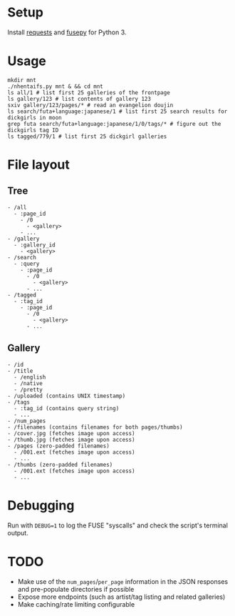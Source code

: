 # Setup

Install [requests](http://docs.python-requests.org/en/master/) and [fusepy](https://github.com/terencehonles/fusepy) for Python 3.

# Usage

```
mkdir mnt
./nhentaifs.py mnt & && cd mnt
ls all/1 # list first 25 galleries of the frontpage
ls gallery/123 # list contents of gallery 123
sxiv gallery/123/pages/* # read an evangelion doujin
ls search/futa+language:japanese/1 # list first 25 search results for dickgirls in moon
grep futa search/futa+language:japanese/1/0/tags/* # figure out the dickgirls tag ID
ls tagged/779/1 # list first 25 dickgirl galleries
```

# File layout

## Tree

```
- /all
  - :page_id
    - /0
      - <gallery>
    - ...
- /gallery
  - :gallery_id
    - <gallery>
- /search
  - :query
    - :page_id
      - /0
        - <gallery>
      - ...
- /tagged
  - :tag_id
    - :page_id
      - /0
        - <gallery>
      - ...
```

## Gallery

```
- /id
- /title
  - /english
  - /native
  - /pretty
- /uploaded (contains UNIX timestamp)
- /tags
  - :tag_id (contains query string)
  - ...
- /num_pages
- /filenames (contains filenames for both pages/thumbs)
- /cover.jpg (fetches image upon access)
- /thumb.jpg (fetches image upon access)
- /pages (zero-padded filenames)
  - /001.ext (fetches image upon access)
  - ...
- /thumbs (zero-padded filenames)
  - /001.ext (fetches image upon access)
  - ...
```

# Debugging

Run with `DEBUG=1` to log the FUSE "syscalls" and check the script's
terminal output.

# TODO

- Make use of the `num_pages`/`per_page` information in the JSON
  responses and pre-populate directories if possible
- Expose more endpoints (such as artist/tag listing and related
  galleries)
- Make caching/rate limiting configurable
